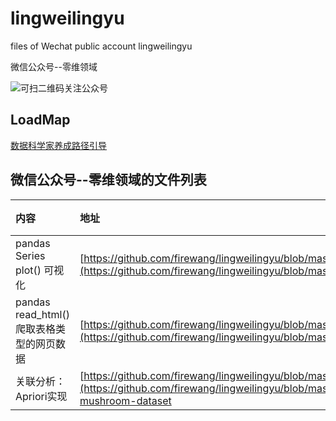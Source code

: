 # lingweilingyu
files of Wechat public account lingweilingyu

微信公众号--零维领域

![可扫二维码关注公众号](https://github.com/firewang/lingweilingyu/blob/master/qrcode_for_lingweilingyu.jpg)

## LoadMap 
[数据科学家养成路径引导](https://github.com/firewang/lingweilingyu/blob/master/LoadMap.md)

## 微信公众号--零维领域的文件列表
内容 | 地址 | 备注  
:-- | :-- | :--: 
pandas Series plot() 可视化 | [https://github.com/firewang/lingweilingyu/blob/master/contents/pandas.Series.plot.ipynb](https://github.com/firewang/lingweilingyu/blob/master/contents/pandas.Series.plot.ipynb)|
pandas read_html() 爬取表格类型的网页数据 | [https://github.com/firewang/lingweilingyu/blob/master/contents/weatherCrawler/weatherCrawler.py](https://github.com/firewang/lingweilingyu/blob/master/contents/weatherCrawler/weatherCrawler.py)
关联分析：Apriori实现 | [https://github.com/firewang/lingweilingyu/blob/master/contents/associationRules/Apriori.py](https://github.com/firewang/lingweilingyu/blob/master/contents/associationRules/Apriori.py) </br> [mushroom-dataset](http://archive.ics.uci.edu/ml/datasets/Mushroom)
    
    